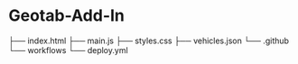 # Geotab-Add-In
├── index.html
├── main.js
├── styles.css
├── vehicles.json
└── .github
    └── workflows
        └── deploy.yml
